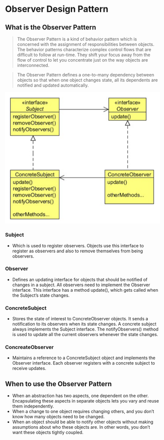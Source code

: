 #   Observer Design Pattern


##  What is the Observer Pattern
>   The Observer Pattern is a kind of behavior pattern which is concerned with the assignment of responsibilities between objects.
    The behavior patterns characterize complex control flows that are difficult to follow at run-time. They shift your focus away from
    the flow of control to let you concentrate just on the way objects are interconnected.
    
>   The Observer Pattern defines a one-to-many dependency between objects so that when one object changes state, all its dependents
    are notified and updated automatically.
    
![UML diagram](https://github.com/11andrew1991/design_patterns/blob/master/Observer/img/observer.PNG)


### Subject
-   Which is used to register observers. Objects use this interface to register as observers and also to remove themselves
    from being observers.
    
### Observer
-   Defines an updating interface for objects that should be notified of changes in a subject. All observers need to
    implement the Observer interface. This interface has a method update(), which gets called when the Subject’s state changes.
    
### ConcreteSubject
-   Stores the state of interest to ConcreteObserver objects. It sends a notification to its observers when its state
    changes. A concrete subject always implements the Subject interface. The notifyObservers() method is used to update
    all the current observers whenever the state changes.

### ConcreateObserver
-   Maintains a reference to a ConcreteSubject object and implements the Observer interface. Each observer
    registers with a concrete subject to receive updates.


##  When to use the Observer Pattern
-   When an abstraction has two aspects, one dependent on the other. Encapsulating these aspects in separate objects lets you vary
    and reuse them independently.
-   When a change to one object requires changing others, and you don’t know how many objects need to be changed.
-   When an object should be able to notify other objects without making assumptions about who these objects are. In other words,
    you don’t want these objects tightly coupled.